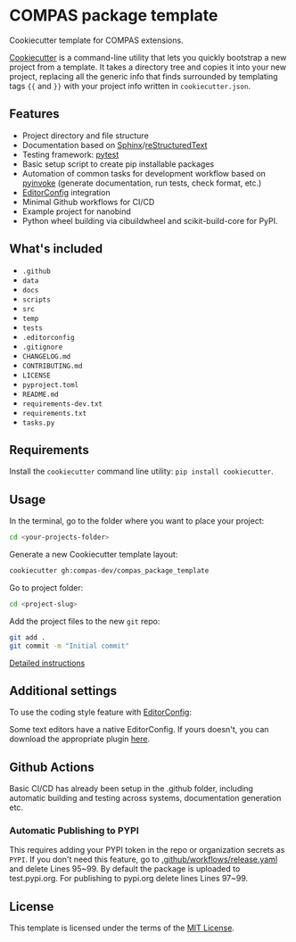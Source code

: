 # COMPAS package template

Cookiecutter template for COMPAS extensions.

[Cookiecutter](https://cookiecutter.readthedocs.io/en/latest/readme.html#)
is a command-line utility that lets you quickly bootstrap a new project from a template.
It takes a directory tree and copies it into your new project,
replacing all the generic info that finds surrounded by templating tags `{{` and `}}` with your project info written in `cookiecutter.json`.

## Features

* Project directory and file structure
* Documentation based on [Sphinx](http://www.sphinx-doc.org/en/master/)/[reStructuredText](http://docutils.sourceforge.net/rst.html)
* Testing framework: [pytest](https://docs.pytest.org/en/latest/)
* Basic setup script to create pip installable packages
* Automation of common tasks for development workflow based on [pyinvoke](http://www.pyinvoke.org/) (generate documentation, run tests, check format, etc.)
* [EditorConfig](https://editorconfig.org/) integration
* Minimal Github workflows for CI/CD
* Example project for nanobind
* Python wheel building via cibuildwheel and scikit-build-core for PyPI.

## What's included

* `.github`
* `data`
* `docs`
* `scripts`
* `src`
* `temp`
* `tests`
* `.editorconfig`
* `.gitignore`
* `CHANGELOG.md`
* `CONTRIBUTING.md`
* `LICENSE`
* `pyproject.toml`
* `README.md`
* `requirements-dev.txt`
* `requirements.txt`
* `tasks.py`

## Requirements

Install the `cookiecutter` command line utility: `pip install cookiecutter`.

## Usage

In the terminal, go to the folder where you want to place your project:

```bash
cd <your-projects-folder>
```

Generate a new Cookiecutter template layout:

```bash
cookiecutter gh:compas-dev/compas_package_template
```

Go to project folder:

```bash
cd <project-slug>
```

Add the project files to the new `git` repo:

```bash
git add .
git commit -m "Initial commit"
```

[Detailed instructions](https://docs.google.com/presentation/d/1HL4o8cadvuZlQDsdYlslzeDhDVvTUlPdk9zTSn5fsLA/edit?slide=id.g9da5d6f0fe_0_0#slide=id.g9da5d6f0fe_0_0)

## Additional settings

To use the coding style feature with [EditorConfig](https://editorconfig.org/):

Some text editors have a native EditorConfig.
If yours doesn't, you can download the appropriate plugin [here](https://editorconfig.org/#download).

## Github Actions

Basic CI/CD has already been setup in the .github folder, including automatic building and testing across systems, documentation generation etc.

### Automatic Publishing to PYPI

This requires adding your PYPI token in the repo or organization secrets as `PYPI`.
If you don't need this feature, go to [.github/workflows/release.yaml]({{cookiecutter.project_folder}}/.github/workflows/release.yml) and delete Lines 95~99.
By default the package is uploaded to test.pypi.org. For publishing to pypi.org delete lines Lines 97~99.

## License

This template is licensed under the terms of the [MIT License](/LICENSE).
